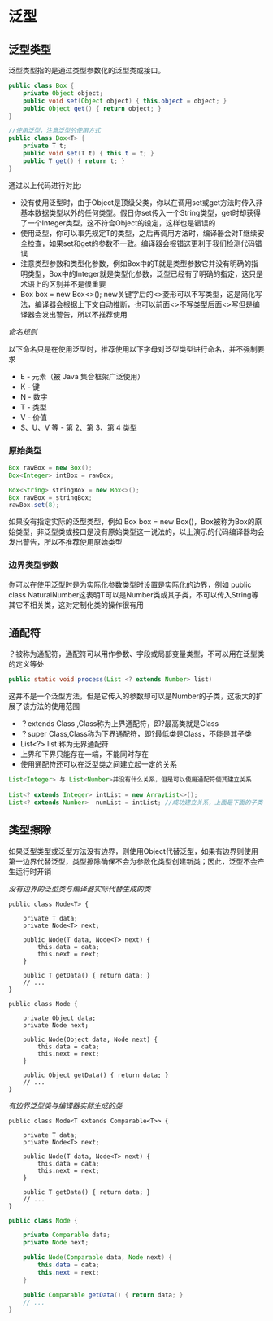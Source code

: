 # 泛型

## 泛型类型

泛型类型指的是通过类型参数化的泛型类或接口。

```java
public class Box {
    private Object object;
    public void set(Object object) { this.object = object; }
    public Object get() { return object; }
}

//使用泛型，注意泛型的使用方式
public class Box<T> {
    private T t;
    public void set(T t) { this.t = t; }
    public T get() { return t; }
}
```

通过以上代码进行对比:

- 没有使用泛型时，由于Object是顶级父类，你以在调用set或get方法时传入非基本数据类型以外的任何类型。假日你set传入一个String类型，get时却获得了一个Integer类型，这不符合Object的设定，这样也是错误的
- 使用泛型，你可以事先规定T的类型，之后再调用方法时，编译器会对T继续安全检查，如果set和get的参数不一致。编译器会报错这更利于我们检测代码错误
- 注意类型参数和类型化参数，例如Box<T>中的T就是类型参数它并没有明确的指明类型，Box<Integer>中的Integer就是类型化参数，泛型已经有了明确的指定，这只是术语上的区别并不是很重要
- Box<Integer> box = new Box<>(); new关键字后的<>菱形可以不写类型，这是简化写法，编译器会根据上下文自动推断，也可以前面<>不写类型后面<>写但是编译器会发出警告，所以不推荐使用

*命名规则*

以下命名只是在使用泛型时，推荐使用以下字母对泛型类型进行命名，并不强制要求

- E - 元素（被 Java 集合框架广泛使用）
- K - 键
- N - 数字
- T - 类型
- V - 价值
- S、U、V 等 - 第 2、第 3、第 4 类型

### 原始类型

```java
Box rawBox = new Box();           
Box<Integer> intBox = rawBox;

Box<String> stringBox = new Box<>();
Box rawBox = stringBox;
rawBox.set(8);  
```

如果没有指定实际的泛型类型，例如 Box box = new Box()，Box被称为Box<T>的原始类型，非泛型类或接口是没有原始类型这一说法的，以上演示的代码编译器均会发出警告，所以不推荐使用原始类型

### 边界类型参数

你可以在使用泛型时是为实际化参数类型时设置是实际化的边界，例如 public class NaturalNumber<T extends Number>这表明T可以是Number类或其子类，不可以传入String等其它不相关类，这对定制化类的操作很有用

## 通配符

？被称为通配符，通配符可以用作参数、字段或局部变量类型，不可以用在泛型类的定义等处

```java
public static void process(List <? extends Number> list) 
```

这并不是一个泛型方法，但是它传入的参数却可以是Number的子类，这极大的扩展了该方法的使用范围

- ？extends Class ,Class称为上界通配符，即?最高类就是Class
- ？super Class,Class称为下界通配符，即?最低类是Class，不能是其子类
- List<?> list 称为无界通配符
- 上界和下界只能存在一端，不能同时存在
- 使用通配符还可以在泛型类之间建立起一定的关系

```java
List<Integer> 与 List<Number>并没有什么关系，但是可以使用通配符使其建立关系
    
List<? extends Integer> intList = new ArrayList<>();
List<? extends Number>  numList = intList; //成功建立关系，上面是下面的子类
```

## 类型擦除

如果泛型类型或泛型方法没有边界，则使用Object代替泛型，如果有边界则使用第一边界代替泛型，类型擦除确保不会为参数化类型创建新类；因此，泛型不会产生运行时开销

*没有边界的泛型类与编译器实际代替生成的类*

```
public class Node<T> {

    private T data;
    private Node<T> next;

    public Node(T data, Node<T> next) {
        this.data = data;
        this.next = next;
    }

    public T getData() { return data; }
    // ...
}
```

```
public class Node {

    private Object data;
    private Node next;

    public Node(Object data, Node next) {
        this.data = data;
        this.next = next;
    }

    public Object getData() { return data; }
    // ...
}
```

*有边界泛型类与编译器实际生成的类*

```
public class Node<T extends Comparable<T>> {

    private T data;
    private Node<T> next;

    public Node(T data, Node<T> next) {
        this.data = data;
        this.next = next;
    }

    public T getData() { return data; }
    // ...
}
```

```java
public class Node {

    private Comparable data;
    private Node next;

    public Node(Comparable data, Node next) {
        this.data = data;
        this.next = next;
    }

    public Comparable getData() { return data; }
    // ...
}
```
